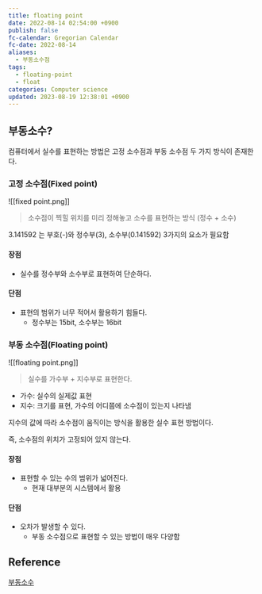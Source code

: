 ```yaml
---
title: floating point
date: 2022-08-14 02:54:00 +0900
publish: false
fc-calendar: Gregorian Calendar
fc-date: 2022-08-14
aliases:
  - 부동소수점
tags:
  - floating-point
  - float
categories: Computer science
updated: 2023-08-19 12:38:01 +0900
---
```


## 부동소수?

컴퓨터에서 실수를 표현하는 방법은 고정 소수점과 부동 소수점 두 가지 방식이 존재한다.

### 고정 소수점(Fixed point)

![[fixed point.png]]

> 소수점이 찍힐 위치를 미리 정해놓고 소수를 표현하는 방식 (정수 + 소수)

3.141592 는 부호(-)와 정수부(3), 소수부(0.141592) 3가지의 요소가 필요함

#### 장점

- 실수를 정수부와 소수부로 표현하여 단순하다.

#### 단점

- 표현의 범위가 너무 적어서 활용하기 힘들다.
	- 정수부는 15bit, 소수부는 16bit

### 부동 소수점(Floating point)

![[floating point.png]]

> 실수를 가수부 + 지수부로 표현한다.

- 가수: 실수의 실제값 표현
- 지수: 크기를 표현, 가수의 어디쯤에 소수점이 있는지 나타냄

지수의 값에 따라 소수점이 움직이는 방식을 활용한 실수 표현 방법이다.

즉, 소수점의 위치가 고정되어 있지 않는다.

#### 장점

- 표현할 수 있는 수의 범위가 넓어진다.
	- 현재 대부분의 시스템에서 활용

#### 단점

- 오차가 발생할 수 있다.
	- 부동 소수점으로 표현할 수 있는 방법이 매우 다양함

## Reference

[부동소수](https://www.tcpschool.com/cpp/cpp_datatype_floatingPointNumber)
